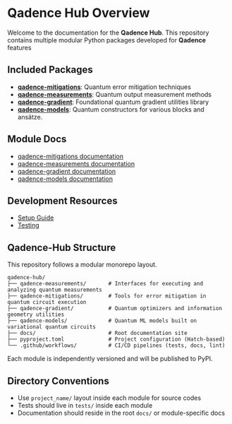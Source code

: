 # Qadence Hub Overview

Welcome to the documentation for the **Qadence Hub**.
This repository contains multiple modular Python packages developed for **Qadence** features

## Included Packages

- [**qadence-mitigations**](https://github.com/pasqal-io/qadence-hub/tree/main/qadence-mitigations): Quantum error mitigation techniques
- [**qadence-measurements**](https://github.com/pasqal-io/qadence-hub/tree/main/qadence-measurements): Quantum output measurement methods
- [**qadence-gradient**](https://github.com/pasqal-io/qadence-hub/tree/main/qadence-gradient): Foundational quantum gradient utilities library
- [**qadence-models**](https://github.com/pasqal-io/qadence-hub/tree/main/qadence-models): Quantum constructors for various blocks and ansätze.

## Module Docs

- [qadence-mitigations documentation](https://pasqal-io.github.io/qadence-hub/qadence-mitigations/latest/)
- [qadence-measurements documentation](https://pasqal-io.github.io/qadence-hub/qadence-measurements/latest/)
- [qadence-gradient documentation](https://pasqal-io.github.io/qadence-hub/qadence-gradient/latest/)
- [qadence-models documentation](https://pasqal-io.github.io/qadence-hub/qadence-models/latest/)

## Development Resources

- [Setup Guide](setup.md)
- [Testing](test.md)


## Qadence-Hub Structure

This repository follows a modular monorepo layout.

    qadence-hub/
    ├── qadence-measurements/       # Interfaces for executing and analyzing quantum measurements
    ├── qadence-mitigations/        # Tools for error mitigation in quantum circuit execution
    ├── qadence-gradient/           # Quantum optimizers and information geometry utilities
    ├── qadence-models/             # Quantum ML models built on variational quantum circuits
    ├── docs/                       # Root documentation site
    ├── pyproject.toml              # Project configuration (Hatch-based)
    └── .github/workflows/          # CI/CD pipelines (tests, docs, lint)

Each module is independently versioned and will be published to PyPI.

## Directory Conventions

- Use `project_name/` layout inside each module for source codes
- Tests should live in `tests/` inside each module
- Documentation should reside in the root `docs/` or module-specific docs
